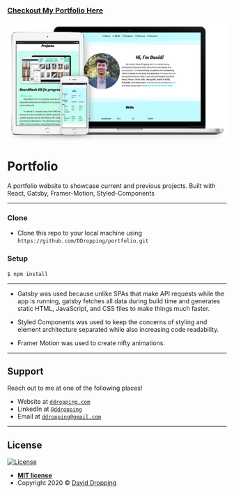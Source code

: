 ### [Checkout My Portfolio Here](http://www.ddropping.com)
![screenshot](https://github.com/DDropping/portfolio/blob/master/src/images/project-portfolio2-medium.png)

# Portfolio

A portfolio website to showcase current and previous projects. Built with React, Gatsby, Framer-Motion, Styled-Components

---

### Clone

- Clone this repo to your local machine using `https://github.com/DDropping/portfolio.git`

### Setup

```shell
$ npm install
```

---

- Gatsby was used because unlike SPAs that make API requests while the app is running, gatsby fetches all data during build time and generates static HTML, JavaScript, and CSS files to make things much faster.

- Styled Components was used to keep the concerns of styling and element architecture separated while also increasing code readability.

- Framer Motion was used to create nifty animations.

---

## Support

Reach out to me at one of the following places!

- Website at <a href="http://ddropping.com" target="_blank">`ddropping.com`</a>
- LinkedIn at <a href="https://www.linkedin.com/in/ddropping/" target="_blank">`@ddropping`</a>
- Email at <a href="mailto:ddropping@gmail.com" target="_blank">`ddropping@gmail.com`</a>

---


## License

[![License](http://img.shields.io/:license-mit-blue.svg?style=flat-square)](http://badges.mit-license.org)

- **[MIT license](http://opensource.org/licenses/mit-license.php)**
- Copyright 2020 © <a href="http://ddropping.com" target="_blank">David Dropping</a>
